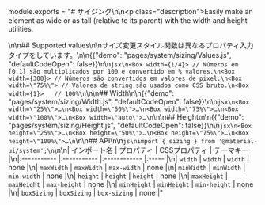 module.exports = "# サイジング\n\n<p class=\"description\">Easily make an element as wide or as tall (relative to its parent) with the width and height utilities.</p>\n\n## Supported values\n\nサイズ変更スタイル関数は異なるプロパティ入力タイプをしています。\n\n{{\"demo\": \"pages/system/sizing/Values.js\", \"defaultCodeOpen\": false}}\n\n```jsx\n<Box width={1/4}> // Números em [0,1] são multiplicados por 100 e convertido em % valores.\n<Box width={300}> // Números são convertidos em valores de pixel.\n<Box width=\"75%\"> // Valores de string são usados como CSS bruto.\n<Box width={1}>   // 100%\n```\n\n## Width\n\n{{\"demo\": \"pages/system/sizing/Width.js\", \"defaultCodeOpen\": false}}\n\n```jsx\n<Box width=\"25%\">…\n<Box width=\"50%\">…\n<Box width=\"75%\">…\n<Box width=\"100%\">…\n<Box width=\"auto\">…\n```\n\n## Height\n\n{{\"demo\": \"pages/system/sizing/Height.js\", \"defaultCodeOpen\": false}}\n\n```jsx\n<Box height=\"25%\">…\n<Box height=\"50%\">…\n<Box height=\"75%\">…\n<Box height=\"100%\">…\n```\n\n## API\n\n```js\nimport { sizing } from '@material-ui/system';\n```\n\n| インポート名      | プロパティ       | CSSプロパティ     | テーマキー |\n|:----------- |:----------- |:------------ |:----- |\n| `width`     | `width`     | `width`      | none  |\n| `maxWidth`  | `maxWidth`  | `max-width`  | none  |\n| `minWidth`  | `minWidth`  | `min-width`  | none  |\n| `height`    | `height`    | `height`     | none  |\n| `maxHeight` | `maxHeight` | `max-height` | none  |\n| `minHeight` | `minHeight` | `min-height` | none  |\n| `boxSizing` | `boxSizing` | `box-sizing` | none  |"